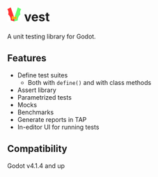 # ![vest logo](./docs/assets/vest-favicon.png) vest

A unit testing library for Godot.

## Features

* Define test suites
  * Both with `define()` and with class methods
* Assert library
* Parametrized tests
* Mocks
* Benchmarks
* Generate reports in TAP
* In-editor UI for running tests

## Compatibility

Godot v4.1.4 and up
